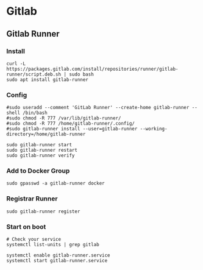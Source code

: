 # Gitlab

## Gitlab Runner

### Install

```text
curl -L https://packages.gitlab.com/install/repositories/runner/gitlab-runner/script.deb.sh | sudo bash
sudo apt install gitlab-runner
```

### Config

```text
#sudo useradd --comment 'GitLab Runner' --create-home gitlab-runner --shell /bin/bash
#sudo chmod -R 777 /var/lib/gitlab-runner/
#sudo chmod -R 777 /home/gitlab-runner/.config/
#sudo gitlab-runner install --user=gitlab-runner --working-directory=/home/gitlab-runner

sudo gitlab-runner start
sudo gitlab-runner restart
sudo gitlab-runner verify

```

### Add to Docker Group

```text
sudo gpasswd -a gitlab-runner docker
```

### Registrar Runner

```text
sudo gitlab-runner register
```

### Start on boot

```text
# Check your service
systemctl list-units | grep gitlab

systemctl enable gitlab-runner.service
systemctl start gitlab-runner.service
```



